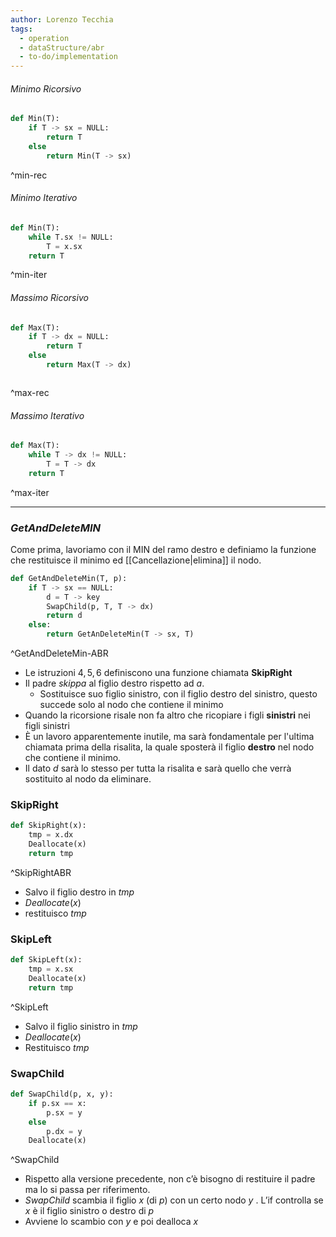 ```yaml
---
author: Lorenzo Tecchia
tags:
  - operation
  - dataStructure/abr
  - to-do/implementation
---
```

###### Minimo Ricorsivo

```python
def Min(T):
	if T -> sx = NULL:
		return T
	else
		return Min(T -> sx)	
```
^min-rec



###### Minimo Iterativo

```python
def Min(T):
	while T.sx != NULL:
		T = x.sx
	return T
```
^min-iter



###### Massimo Ricorsivo

```python
def Max(T):
	if T -> dx = NULL:
		return T
	else
		return Max(T -> dx)



```
^max-rec

###### Massimo Iterativo

```python
def Max(T):
	while T -> dx != NULL:
		T = T -> dx
	return T
```
^max-iter



---
### $GetAndDeleteMIN$
Come prima, lavoriamo con il MIN del ramo destro e definiamo la funzione che restituisce il minimo ed [[Cancellazione|elimina]] il nodo.
```python
def GetAndDeleteMin(T, p):
	if T -> sx == NULL:
		d = T -> key
		SwapChild(p, T, T -> dx)
		return d
	else:
		return GetAnDeleteMin(T -> sx, T)
```
^GetAndDeleteMin-ABR
- Le istruzioni $4,5,6$ definiscono una funzione chiamata $\textbf{SkipRight}$
- Il padre $skippa$ al figlio destro rispetto ad $a$.
	- Sostituisce suo figlio sinistro, con il figlio destro del sinistro, questo succede solo al nodo che contiene il minimo 
- Quando la ricorsione risale non fa altro che ricopiare i figli **sinistri** nei figli sinistri
- È un lavoro apparentemente inutile, ma sarà fondamentale per l'ultima chiamata prima della risalita, la quale sposterà il figlio **destro** nel nodo che contiene il minimo. 
- Il dato $d$ sarà lo stesso per tutta la risalita e sarà quello che verrà sostituito al nodo da eliminare. 

### $\textbf{SkipRight}$

```python
def SkipRight(x):
	tmp = x.dx
	Deallocate(x)
	return tmp
```
^SkipRightABR
- Salvo il figlio destro in $tmp$
- $Deallocate(x)$
- restituisco $tmp$


### $\textbf{SkipLeft}$
```python
def SkipLeft(x):
	tmp = x.sx
	Deallocate(x)
	return tmp
```
^SkipLeft
- Salvo il figlio sinistro in $tmp$
- $Deallocate(x)$
- Restituisco $tmp$


### $\textbf{SwapChild}$
```python
def SwapChild(p, x, y):
	if p.sx == x:
		p.sx = y
	else
		p.dx = y
	Deallocate(x)
```
^SwapChild
- Rispetto alla versione precedente, non c’è bisogno di restituire il padre ma lo si passa per riferimento.
 - $SwapChild$ scambia il figlio $x$ (di $p$) con un certo nodo $y$ . L’if controlla se $x$ è il figlio sinistro o destro di $p$  
- Avviene lo scambio con $y$ e poi dealloca $x$